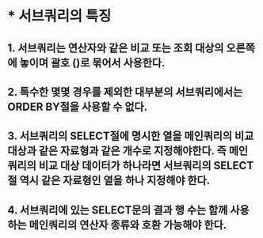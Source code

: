 # * 서브쿼리의 특징
## 1. 서브쿼리는 연산자와 같은 비교 또는 조회 대상의 오른쪽에 놓이며 괄호 ()로 묶어서 사용한다.
## 2. 특수한 몇몇 경우를 제외한 대부분의 서브쿼리에서는 ORDER BY절을 사용할 수 없다.
## 3. 서브쿼리의 SELECT절에 명시한 열을 메인쿼리의 비교 대상과 같은 자료형과 같은 개수로 지정해야한다. 즉 메인쿼리의 비교 대상 데이터가 하나라면 서브쿼리의 SELECT절 역시 같은 자료형인 열을 하나 지정해야 한다.
## 4. 서브쿼리에 있는 SELECT문의 결과 행 수는 함께 사용하는 메인쿼리의 연산자 종류와 호환 가능해야 한다. 
